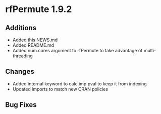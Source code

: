 # rfPermute 1.9.2

## Additions

* Added this NEWS.md
* Added README.md
* Added num.cores argument to rfPermute to take advantage of multi-threading 

## Changes

* Added internal keyword to calc.imp.pval to keep it from indexing
* Updated imports to match new CRAN policies

## Bug Fixes
